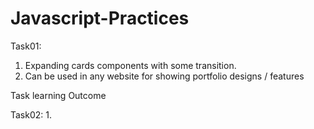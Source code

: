 # Javascript-Practices

Task01: 
1. Expanding cards components with some transition. 
2. Can be used in any website for showing portfolio designs / features

Task learning Outcome


Task02: 
1. 